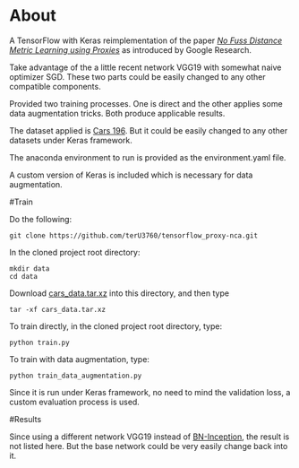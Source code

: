 # About
A TensorFlow with Keras reimplementation of the paper [*No Fuss Distance Metric Learning using Proxies*](https://arxiv.org/pdf/1703.07464.pdf) as introduced by Google Research.

Take advantage of the a little recent network VGG19 with somewhat naive optimizer SGD. These two parts could be easily changed to any other compatible components.

Provided two training processes. One is direct and the other applies some data augmentation tricks. Both produce applicable results.

The dataset applied is [Cars 196](https://ai.stanford.edu/~jkrause/cars/car_dataset.html). But it could be easily changed to any other datasets under Keras framework.

The anaconda environment to run is provided as the environment.yaml file.

A custom version of Keras is included which is necessary for data augmentation.


#Train

Do the following:

```
git clone https://github.com/terU3760/tensorflow_proxy-nca.git
```

In the cloned project root directory:

```
mkdir data
cd data
```

Download [cars_data.tar.xz](https://drive.google.com/file/d/1tdQK9NC2g_YxGLEiew7kkoLZazoChdmP/view?usp=sharing) into this directory, and then type

```
tar -xf cars_data.tar.xz
```

To train directly, in the cloned project root directory, type:

```
python train.py
```

To train with data augmentation, type:

```
python train_data_augmentation.py
```

Since it is run under Keras framework, no need to mind the validation loss, a custom evaluation process is used.


#Results

Since using a different network VGG19 instead of [BN-Inception](http://arxiv.org/abs/1502.03167), the result is not listed here. But the base network could be very easily change back into it.